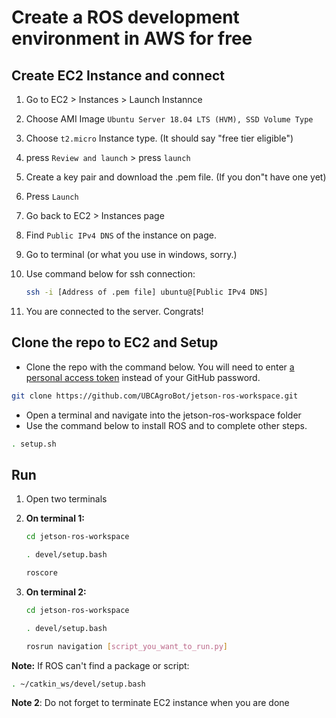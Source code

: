 # Create a ROS development environment in AWS for free

## Create EC2 Instance and connect

1. Go to EC2 > Instances > Launch Instannce
2. Choose AMI Image `Ubuntu Server 18.04 LTS (HVM), SSD Volume Type`
3. Choose `t2.micro` Instance type. (It should say "free tier eligible")
4. press `Review and launch` > press `launch`
5. Create a key pair and download the .pem file. (If you don"t have one yet)
6. Press `Launch`
7. Go back to EC2 > Instances page
8. Find `Public IPv4 DNS` of the instance on page.
9. Go to terminal (or what you use in windows, sorry.)
10. Use command below for ssh connection:

    ```bash
    ssh -i [Address of .pem file] ubuntu@[Public IPv4 DNS]
    ```

11. You are connected to the server. Congrats!

## Clone the repo to EC2 and Setup

* Clone the repo with the command below. You will need to enter [a personal access token](https://docs.github.com/en/authentication/keeping-your-account-and-data-secure/creating-a-personal-access-token) instead of your GitHub password.

```bash
git clone https://github.com/UBCAgroBot/jetson-ros-workspace.git
```

* Open a terminal and navigate into the jetson-ros-workspace folder
* Use the command below to install ROS and to complete other steps.

```bash
. setup.sh
```

## Run

1. Open two terminals
2. **On terminal 1:**

    ```bash
    cd jetson-ros-workspace
    ```

    ```bash
    . devel/setup.bash
    ```

    ```bash
    roscore
    ```

3. **On terminal 2:**

    ```bash
    cd jetson-ros-workspace
    ```

    ```bash
    . devel/setup.bash
    ```

    ```bash
    rosrun navigation [script_you_want_to_run.py]
    ```

**Note:** If ROS can't find a package or script:

```bash
. ~/catkin_ws/devel/setup.bash
```

**Note 2**: Do not forget to terminate EC2 instance when you are done
